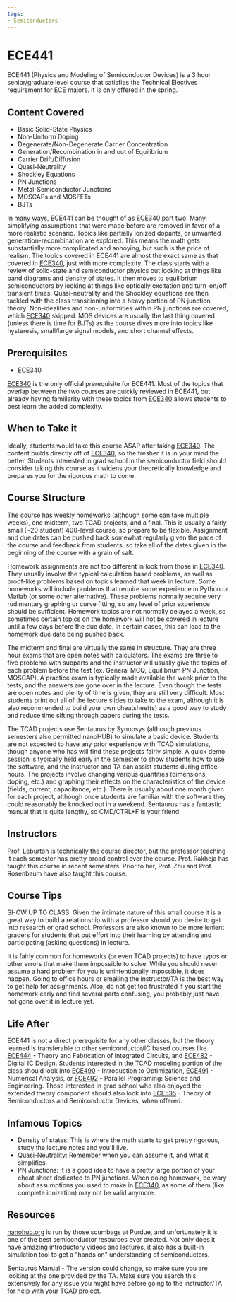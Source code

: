 ```yaml
---
tags:
- Semiconductors
---
```

# ECE441

ECE441 (Physics and Modeling of Semiconductor Devices) is a 3 hour senior/graduate level course that satisfies the Technical Electives requirement for ECE majors. It is only offered in the spring.

## Content Covered

- Basic Solid-State Physics
- Non-Uniform Doping
- Degenerate/Non-Degenerate Carrier Concentration
- Generation/Recombination in and out of Equilibrium
- Carrier Drift/Diffusion
- Quasi-Neutrality
- Shockley Equations
- PN Junctions
- Metal-Semiconductor Junctions
- MOSCAPs and MOSFETs
- BJTs

In many ways, ECE441 can be thought of as [ECE340](ECE340.md) part two. Many simplifying assumptions that were made before are removed in favor of a more realistic scenario. Topics like partially ionized dopants, or unwanted generation-recombination are explored. This means the math gets substantially more complicated and annoying, but such is the price of realism. The topics covered in ECE441 are almost the exact same as that covered in [ECE340](ECE340.md), just with more complexity. The class starts with a review of solid-state and semiconductor physics but looking at things like band diagrams and density of states. It then moves to equilibrium semiconductors by looking at things like optically excitation and turn-on/off transient times. Quasi-neutrality and the Shockley equations are then tackled with the class transitioning into a heavy portion of PN junction theory. Non-idealities and non-uniformities within PN junctions are covered, which [ECE340](ECE340.md) skipped. MOS devices are usually the last thing covered (unless there is time for BJTs) as the course dives more into topics like hysteresis, small/large signal models, and short channel effects. 


## Prerequisites

- [ECE340](ECE340.md)

[ECE340](ECE340.md) is the only official prerequisite for ECE441. Most of the topics that overlap between the two courses are quickly reviewed in ECE441, but already having familiarity with these topics from [ECE340](ECE340.md) allows students to best learn the added complexity.

## When to Take it

Ideally, students would take this course ASAP after taking [ECE340](ECE340.md). The content builds directly off of [ECE340](ECE340.md), so the fresher it is in your mind the better. Students interested in grad school in the semiconductor field should consider taking this course as it widens your theoretically knowledge and prepares you for the rigorous math to come.

## Course Structure

The course has weekly homeworks (although some can take multiple weeks), one midterm, two TCAD projects, and a final. This is usually a fairly small (~20 student) 400-level course, so prepare to be flexible. Assignment and due dates can be pushed back somewhat regularly given the pace of the course and feedback from students, so take all of the dates given in the beginning of the course with a grain of salt. 

Homework assignments are not too different in look from those in [ECE340](ECE340.md). They usually involve the typical calculation based problems, as well as proof-like problems based on topics learned that week in lecture. Some homeworks will include problems that require some experience in Python or Matlab (or some other alternative). These problems normally require very rudimentary graphing or curve fitting, so any level of prior experience should be sufficient. Homework topics are not normally delayed a week, so sometimes certain topics on the homework will not be covered in lecture until a few days before the due date. In certain cases, this can lead to the homework due date being pushed back. 

The midterm and final are virtually the same in structure. They are three hour exams that are open notes with calculators. The exams are three to five problems with subparts and the instructor will usually give the topics of each problem before the test (ex. General MCQ, Equilibrium PN Junction, MOSCAP). A practice exam is typically made available the week prior to the tests, and the answers are gone over in the lecture. Even though the tests are open notes and plenty of time is given, they are still very difficult. Most students print out all of the lecture slides to take to the exam, although it is also recommended to build your own cheatsheet(s) as a good way to study and reduce time sifting through papers during the tests.

The TCAD projects use Sentaurus by Synopsys (although previous semesters also permitted nanoHUB) to simulate a basic device. Students are not expected to have any prior experience with TCAD simulations, though anyone who has will find these projects fairly simple. A quick demo session is typically held early in the semester to show students how to use the software, and the instructor and TA can assist students during office hours. The projects involve changing various quantities (dimensions, doping, etc.) and graphing their effects on the characteristics of the device (fields, current, capacitance, etc.). There is usually about one month given for each project, although once students are familiar with the software they could reasonably be knocked out in a weekend. Sentaurus has a fantastic manual that is quite lengthy, so CMD/CTRL+F is your friend.

## Instructors

Prof. Leburton is technically the course director, but the professor teaching it each semester has pretty broad control over the course. Prof. Rakheja has taught this course in recent semesters. Prior to her, Prof. Zhu and Prof. Rosenbaum have also taught this course.

## Course Tips

SHOW UP TO CLASS. Given the intimate nature of this small course it is a great way to build a relationship with a professor should you desire to get into research or grad school. Professors are also known to be more lenient graders for students that put effort into their learning by attending and participating (asking questions) in lecture.

It is fairly common for homeworks (or even TCAD projects) to have typos or other errors that make them impossible to solve. While you should never assume a hard problem for you is unintentionally impossible, it does happen. Going to office hours or emailing the instructor/TA is the best way to get help for assignments. Also, do not get too frustrated if you start the homework early and find several parts confusing, you probably just have not gone over it in lecture yet. 

## Life After

ECE441 is not a direct prerequisite for any other classes, but the theory learned is transferable to other semiconductor/IC based courses like [ECE444](ECE444.md) - Theory and Fabrication of Integrated Circuits, and [ECE482](ECE482.md) - Digital IC Design. Students interested in the TCAD modeling portion of the class should look into [ECE490](ECE490.md) - Introduction to Optimization, [ECE491](ECE491.md) - Numerical Analysis, or [ECE492](ECE492.md) - Parallel Programing: Science and Engineering. Those interested in grad school who also enjoyed the extended theory component should also look into [ECE535](ECE535.md) - Theory of Semiconductors and Semiconductor Devices, when offered.



## Infamous Topics

- Density of states: This is where the math starts to get pretty rigorous, study the lecture notes and you'll live.
- Quasi-Neutrality: Remember when you can assume it, and what it simplifies.
- PN Junctions: It is a good idea to have a pretty large portion of your cheat sheet dedicated to PN junctions. When doing homework, be wary about assumptions you used to make in [ECE340](ECE340.md), as some of them (like complete ionization) may not be valid anymore.

## Resources

[nanohub.org](https://nanohub.org/) is run by those scumbags at Purdue, and unfortunately it is one of the best semiconductor resources ever created. Not only does it have amazing introductory videos and lectures, it also has a built-in simulation tool to get a "hands on" understanding of semiconductors.

Sentaurus Manual - The version could change, so make sure you are looking at the one provided by the TA. Make sure you search this extensively for any issue you might have before going to the instructor/TA for help with your TCAD project.





